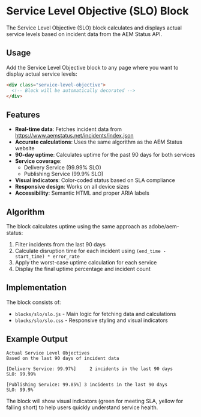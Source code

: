 # Service Level Objective (SLO) Block

The Service Level Objective (SLO) block calculates and displays actual service levels based on incident data from the AEM Status API.

## Usage

Add the Service Level Objective block to any page where you want to display actual service levels:

```html
<div class="service-level-objective">
  <!-- Block will be automatically decorated -->
</div>
```

## Features

- **Real-time data**: Fetches incident data from https://www.aemstatus.net/incidents/index.json
- **Accurate calculations**: Uses the same algorithm as the AEM Status website
- **90-day uptime**: Calculates uptime for the past 90 days for both services
- **Service coverage**: 
  - Delivery Service (99.99% SLO)
  - Publishing Service (99.9% SLO)
- **Visual indicators**: Color-coded status based on SLA compliance
- **Responsive design**: Works on all device sizes
- **Accessibility**: Semantic HTML and proper ARIA labels

## Algorithm

The block calculates uptime using the same approach as adobe/aem-status:

1. Filter incidents from the last 90 days
2. Calculate disruption time for each incident using `(end_time - start_time) * error_rate`
3. Apply the worst-case uptime calculation for each service
4. Display the final uptime percentage and incident count

## Implementation

The block consists of:
- `blocks/slo/slo.js` - Main logic for fetching data and calculations
- `blocks/slo/slo.css` - Responsive styling and visual indicators

## Example Output

```
Actual Service Level Objectives
Based on the last 90 days of incident data

[Delivery Service: 99.97%]     2 incidents in the last 90 days
SLO: 99.99%

[Publishing Service: 99.85%] 3 incidents in the last 90 days  
SLO: 99.9%
```

The block will show visual indicators (green for meeting SLA, yellow for falling short) to help users quickly understand service health.
